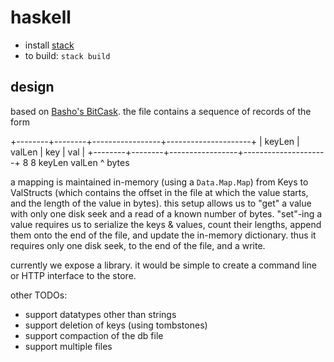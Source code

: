 # haskell

- install [stack](https://docs.haskellstack.org/en/stable/README/)
- to build: `stack build`

## design

based on [Basho's BitCask](http://basho.com/wp-content/uploads/2015/05/bitcask-intro.pdf). the file contains a sequence of records of the form

+--------+--------+-----------------+---------------------+
| keyLen | valLen | key             | val                 |
+--------+--------+-----------------+---------------------+
  8        8        keyLen            valLen
  ^ bytes

a mapping is maintained in-memory (using a `Data.Map.Map`) from Keys to ValStructs (which contains the offset in the file at which the value starts, and the length of the value in bytes). this setup allows us to "get" a value with only one disk seek and a read of a known number of bytes. "set"-ing a value requires us to serialize the keys & values, count their lengths, append them onto the end of the file, and update the in-memory dictionary. thus it requires only one disk seek, to the end of the file, and a write.

currently we expose a library. it would be simple to create a command line or HTTP interface to the store.

other TODOs:
- support datatypes other than strings
- support deletion of keys (using tombstones)
- support compaction of the db file
- support multiple files
